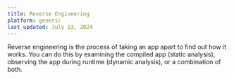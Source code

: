 ```yaml
---
title: Reverse Engineering
platform: generic
last_updated: July 13, 2024
---
```


Reverse engineering is the process of taking an app apart to find out how it works. You can do this by examining the compiled app (static analysis), observing the app during runtime (dynamic analysis), or a combination of both.
